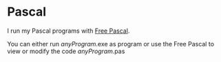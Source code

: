 # Pascal

I run my Pascal programs with [Free Pascal](https://github.com/JonasHau/MathForFun/wiki/Softwares-used).

You can either run _anyProgram_.exe as program or use the Free Pascal to view or modify the code _anyProgram_.pas
